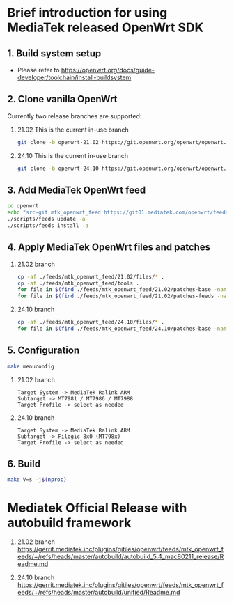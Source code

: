 # Brief introduction for using MediaTek released OpenWrt SDK

## 1. Build system setup

- Please refer to https://openwrt.org/docs/guide-developer/toolchain/install-buildsystem

## 2. Clone vanilla OpenWrt

Currently two release branches are supported:

1. 21.02
    This is the current in-use branch

   ```bash
   git clone -b openwrt-21.02 https://git.openwrt.org/openwrt/openwrt.git
   ```

2. 24.10
    This is the current in-use branch

   ```bash
   git clone -b openwrt-24.10 https://git.openwrt.org/openwrt/openwrt.git
   ```

## 3. Add MediaTek OpenWrt feed

```bash
cd openwrt
echo "src-git mtk_openwrt_feed https://git01.mediatek.com/openwrt/feeds/mtk-openwrt-feeds" >> feeds.conf.default
./scripts/feeds update -a
./scripts/feeds install -a
```

## 4. Apply MediaTek OpenWrt files and patches

1. 21.02 branch

   ```bash
   cp -af ./feeds/mtk_openwrt_feed/21.02/files/* .
   cp -af ./feeds/mtk_openwrt_feed/tools .
   for file in $(find ./feeds/mtk_openwrt_feed/21.02/patches-base -name "*.patch" | sort); do patch -f -p1 -i ${file}; done
   for file in $(find ./feeds/mtk_openwrt_feed/21.02/patches-feeds -name "*.patch" | sort); do patch -f -p1 -i ${file}; done
   ```

2. 24.10 branch

   ```bash
   cp -af ./feeds/mtk_openwrt_feed/24.10/files/* .
   for file in $(find ./feeds/mtk_openwrt_feed/24.10/patches-base -name "*.patch" | sort); do patch -f -p1 -i ${file}; done
   ```

## 5. Configuration

```bash
make menuconfig
```

1. 21.02 branch

   ```text
   Target System -> MediaTek Ralink ARM
   Subtarget -> MT7981 / MT7986 / MT7988
   Target Profile -> select as needed
   ```

2. 24.10 branch

   ```text
   Target System -> MediaTek Ralink ARM
   Subtarget -> Filogic 8x0 (MT798x)
   Target Profile -> select as needed
   ```

## 6. Build

```bash
make V=s -j$(nproc)
```

# Mediatek Official Release with autobuild framework
1. 21.02 branch
https://gerrit.mediatek.inc/plugins/gitiles/openwrt/feeds/mtk_openwrt_feeds/+/refs/heads/master/autobuild/autobuild_5.4_mac80211_release/Readme.md

2. 24.10 branch
https://gerrit.mediatek.inc/plugins/gitiles/openwrt/feeds/mtk_openwrt_feeds/+/refs/heads/master/autobuild/unified/Readme.md


